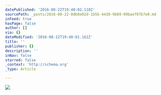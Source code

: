 ```yaml
---
datePublished: '2016-08-22T19:40:02.110Z'
sourcePath: _posts/2016-08-22-8db8e02d-1b5b-4438-9b89-09baef07b7e0.md
inFeed: true
hasPage: false
author: []
via: {}
dateModified: '2016-08-22T19:40:01.162Z'
title: ''
publisher: {}
description: ''
inNav: false
starred: false
_context: 'http://schema.org'
_type: Article

---
```

![](https://s3-us-west-2.amazonaws.com/the-grid-img/p/81c8c2c23e2c23b392a74ca72625c737b9f4dba9.jpg)
